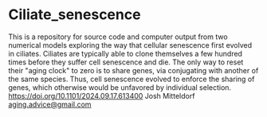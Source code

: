 # Ciliate_senescence
This is a repository for source code and computer output from two numerical models exploring the way that cellular senescence first evolved in ciliates. Ciliates are typically able to clone themselves a few hundred times before they suffer cell senescence and die. The only way to reset their "aging clock" to zero is to share genes, via conjugating with another of the same species. Thus, cell senescence evolved to enforce the sharing of genes, which otherwise would be unfavored by individual selection.
https://doi.org/10.1101/2024.09.17.613400
Josh Mitteldorf <aging.advice@gmail.com>
